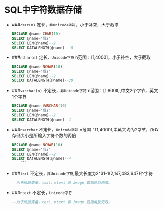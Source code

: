 SQL中字符数据存储
===
- ###`char(n)` 定长，`非Unicode字符`，小于补空，大于截取
	```sql
	DECLARE @name CHAR(10)
	SELECT @name='我a'
	SELECT LEN(@name)--2
	SELECT DATALENGTH(@name)--10
	```

- ###`nchar(n)` 定长，`Unicode字符` n范围：[1,4000]，小于补空，大于截取
	```sql
	DECLARE @name NCHAR(10)
	SELECT @name='我a'
	SELECT LEN(@name)--2
	SELECT DATALENGTH(@name)--20
	```

- ###`varchar(n)` 不定长，`非Unicode字符` n范围：[1,8000],中文2个字节，英文1个字节

	```sql
	DECLARE @name VARCHAR(10)
	SELECT @name='我a'
	SELECT LEN(@name)--2
	SELECT DATALENGTH(@name)--3
	```

- ###`nvarchar` 不定长，`Unicode字符` n范围：[1,4000],中英文均为2字节，所以存储大小是所输入字符个数的两倍

	```sql
	DECLARE @name NCHAR(10)
	SELECT @name='我a'
	SELECT LEN(@name)--2
	SELECT DATALENGTH(@name)--4
		```

- ###`text` 不定长，`非Unicode字符`,最大长度为2^31-1(2,147,483,647)个字符

	```sql
	--对于局部变量，text、ntext 和 image 数据类型无效。
	```

- ###`ntext` 不定长，`Unicode字符`

	```sql
	--对于局部变量，text、ntext 和 image 数据类型无效。
	```

